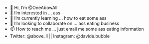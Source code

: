 <!---
- 👋 Hi, my name is Davide Del Gaudio
- 👀 I’m interested in ... things
- 🌱 I’m currently learning ... how to live
- 💞️ I’m looking to collaborate on ... living
- 📫 How to reach me ... just email me ... or dont
-  Twitter: @above_ll || Instagram: @davide.bubble
-->


- 👋 Hi, I’m @OneAbowAll
- 👀 I’m interested in ... ass
- 🌱 I’m currently learning ... how to eat some ass
- 💞️ I’m looking to collaborate on ... ass eating business
- 📫 How to reach me ... just email me some ass eating information
-  Twitter: @above_ll || Instagram: @davide.bubble

<!---
OneAbowAll/OneAbowAll is a ✨ special ✨ repository because its `README.md` (this file) appears on your GitHub profile.
You can click the Preview link to take a look at your changes.
--->
